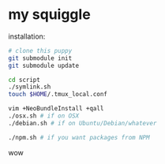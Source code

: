 my squiggle
===========

installation:

```bash
# clone this puppy
git submodule init
git submodule update

cd script
./symlink.sh
touch $HOME/.tmux_local.conf

vim +NeoBundleInstall +qall
./osx.sh # if on OSX
./debian.sh # if on Ubuntu/Debian/whatever

./npm.sh # if you want packages from NPM
```

wow

